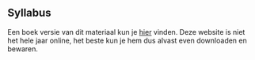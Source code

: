 ## Syllabus

Een boek versie van dit materiaal kun je [hier](https://das.mprog.nl/course/00%20Informatie/40%20Syllabus/DASBoek.pdf) vinden. Deze website is niet het hele jaar online, het beste kun je hem dus alvast even downloaden en bewaren. 